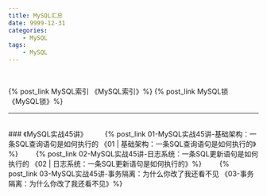 ```yaml
---
title: MySQL汇总
date: 9999-12-31
categories: 
    - MySQL
tags:
    - MySQL
---
```


<br/>

&zwj;{% post_link MySQL索引 《MySQL索引》%}
{% post_link MySQL锁 《MySQL锁》%}

<hr/>

<br/>
### 《MySQL实战45讲》
&emsp;&emsp;    {% post_link 01-MySQL实战45讲-基础架构：一条SQL查询语句是如何执行的 《01 | 基础架构：一条SQL查询语句是如何执行的》%}
&emsp;&emsp;    {% post_link 02-MySQL实战45讲-日志系统：一条SQL更新语句是如何执行的 《02 | 日志系统：一条SQL更新语句是如何执行的》%}
&emsp;&emsp;    {% post_link 03-MySQL实战45讲-事务隔离：为什么你改了我还看不见 《03-事务隔离：为什么你改了我还看不见》%}